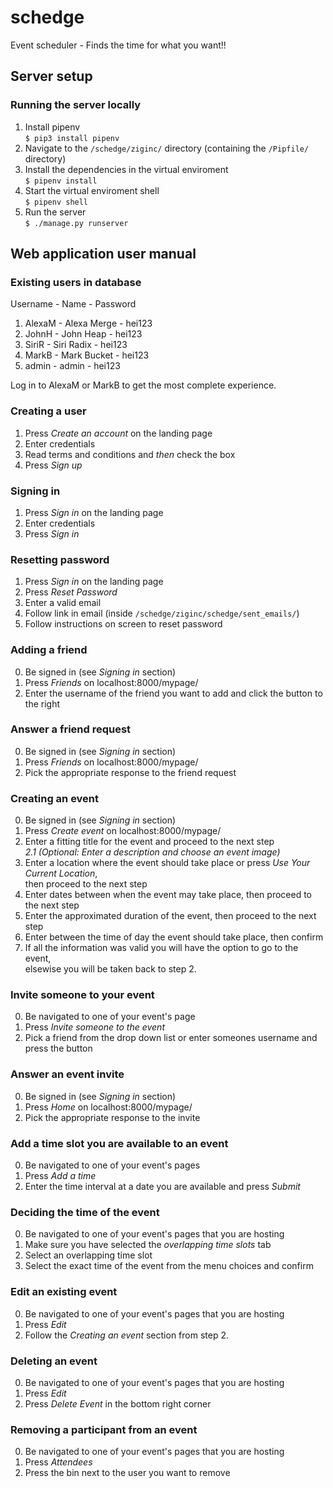 # schedge

Event scheduler - Finds the time for what you want!!

## Server setup
### Running the server locally
1. Install pipenv  
```$ pip3 install pipenv```
2. Navigate to the ```/schedge/ziginc/``` directory (containing the ```/Pipfile/``` directory) 
3. Install the dependencies in the virtual enviroment  
```$ pipenv install```
4. Start the virtual enviroment shell  
```$ pipenv shell```
5. Run the server  
```$ ./manage.py runserver```

## Web application user manual
### Existing users in database

Username - Name - Password
1. AlexaM - Alexa Merge - hei123
2. JohnH - John Heap - hei123
3. SiriR - Siri Radix - hei123
4. MarkB - Mark Bucket - hei123
5. admin - admin - hei123

Log in to AlexaM or MarkB to get the most complete experience.

### Creating a user
1. Press _Create an account_ on the landing page
2. Enter credentials
3. Read terms and conditions and _then_ check the box
4. Press _Sign up_

### Signing in 
1. Press _Sign in_ on the landing page
2. Enter credentials
3. Press _Sign in_

### Resetting password 
1. Press _Sign in_ on the landing page
2. Press _Reset Password_
3. Enter a valid email
4. Follow link in email (inside ```/schedge/ziginc/schedge/sent_emails/```)
5. Follow instructions on screen to reset password

### Adding a friend
0. Be signed in (see _Signing in_ section)
1. Press _Friends_ on localhost:8000/mypage/
2. Enter the username of the friend you want to add and click the button to the right

### Answer a friend request
0. Be signed in (see _Signing in_ section)
1. Press _Friends_ on localhost:8000/mypage/
2. Pick the appropriate response to the friend request

### Creating an event
0. Be signed in (see _Signing in_ section)
1. Press _Create event_ on localhost:8000/mypage/
2. Enter a fitting title for the event and proceed to the next step  
_2.1 (Optional: Enter a description and choose an event image)_  
3. Enter a location where the event should take place or press _Use Your Current Location_,  
then proceed to the next step 
4. Enter dates between when the event may take place, then proceed to the next step
5. Enter the approximated duration of the event, then proceed to the next step
6. Enter between the time of day the event should take place, then confirm
7. If all the information was valid you will have the option to go to the event,  
elsewise you will be taken back to step 2.

### Invite someone to your event
0. Be navigated to one of your event's page
1. Press _Invite someone to the event_ 
2. Pick a friend from the drop down list or enter someones username and press the button

### Answer an event invite
0. Be signed in (see _Signing in_ section)
1. Press _Home_ on localhost:8000/mypage/
2. Pick the appropriate response to the invite

### Add a time slot you are available to an event
0. Be navigated to one of your event's pages
1. Press _Add a time_
2. Enter the time interval at a date you are available and press _Submit_

### Deciding the time of the event
0. Be navigated to one of your event's pages that you are hosting
1. Make sure you have selected the _overlapping time slots_ tab
2. Select an overlapping time slot
3. Select the exact time of the event from the menu choices and confirm 

### Edit an existing event
0. Be navigated to one of your event's pages that you are hosting
1. Press _Edit_
2. Follow the _Creating an event_ section from step 2.

### Deleting an event 
0. Be navigated to one of your event's pages that you are hosting
1. Press _Edit_
2. Press _Delete Event_ in the bottom right corner

### Removing a participant from an event
0. Be navigated to one of your event's pages that you are hosting
1. Press _Attendees_
2. Press the bin next to the user you want to remove

